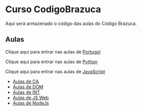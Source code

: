 # Curso CodigoBrazuca
Aqui será armazenado o código das aulas do Código Brazuca.

## Aulas
Clique aqui para entrar nas aulas de [Portugol](./Aulas_Portugol/)

Clique aqui para entrar nas aulas de [Python](./Aulas_Python/)

Clique aqui para entrar nas aulas de [JavaScript](./Aulas_JavaScript/)
- [Aulas de CA](./Aulas_JavaScript/CA/)
- [Aulas de DOM](./Aulas_JavaScript/DocumentObjectModel(DOM)/)
- [Aulas de INT](./Aulas_JavaScript/INT/)
- [Aulas de JS Web](./Aulas_JavaScript/JS_Web/)
- [Aulas de NodeJs](./Aulas_JavaScript/NodeJS/)
